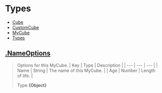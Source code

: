 
# Types

* [Cube](https://github.com/QSmally/Docgen/blob/master/Test/Documentations/Cube.md)
* [CustomCube](https://github.com/QSmally/Docgen/blob/master/Test/Documentations/CustomCube.md)
* [MyCube](https://github.com/QSmally/Docgen/blob/master/Test/Documentations/MyCube.md)
* [Types](https://github.com/QSmally/Docgen/blob/master/Test/Documentations/Types.md)



## [.NameOptions](https://github.com/QSmally/Docgen/blob/master/Test/lib/Types.js#L2)
> Options for this MyCube.
> | Key | Type | Description |
> | --- | --- | --- |
> | Name | String | The name of this MyCube. |
> | Age | Number | Length of life. |
>
> Type **{Object}**
